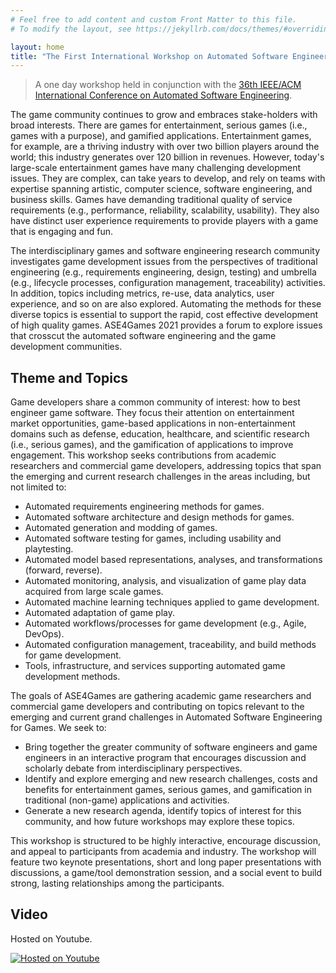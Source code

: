 ```yaml
---
# Feel free to add content and custom Front Matter to this file.
# To modify the layout, see https://jekyllrb.com/docs/themes/#overriding-theme-defaults

layout: home
title: "The First International Workshop on Automated Software Engineering for Computer Games"
---
```


<!-- # Foundations of Applied Software Engineering for Games workshop (FaSE4Games’24) -->

<!-- {% include figure image_path="/assets/images/joystick-hand.jpg" %} -->

> A one day workshop held in conjunction with the [36th IEEE/ACM International Conference on Automated Software Engineering](https://conf.researchr.org/home/ase-2021).

The game community continues to grow and embraces stake-holders with broad interests. There are games for entertainment, serious games (i.e., games with a purpose), and gamified applications. Entertainment games, for example, are a thriving industry with over two billion players around the world; this industry generates over 120 billion in revenues. However, today's large-scale entertainment games have many challenging development issues.
They are complex, can take years to develop, and rely on teams with expertise spanning artistic, computer science, software engineering, and business skills. Games have demanding traditional quality of service requirements (e.g., performance, reliability, scalability, usability). They also have distinct user experience requirements to provide players with a game that is engaging and fun.

The interdisciplinary games and software engineering research community investigates game development issues from the perspectives of traditional engineering (e.g., requirements engineering, design, testing) and umbrella (e.g., lifecycle processes, configuration management, traceability) activities. In addition, topics including metrics, re-use, data analytics, user experience, and so on are also explored. Automating the methods for these diverse topics is essential to support the rapid, cost effective development of high quality games. ASE4Games 2021 provides a forum to explore issues that crosscut the automated software engineering and the game development communities.

## Theme and Topics

Game developers share a common community of interest: how to best engineer game software. They focus their attention on entertainment market opportunities, game-based applications in non-entertainment domains such as defense, education, healthcare, and scientific research (i.e., serious games), and the gamification of applications to improve engagement. This workshop seeks contributions from academic researchers and commercial game developers, addressing topics that span the emerging and current research challenges in the areas including, but not limited to:

* Automated requirements engineering methods for games.
* Automated software architecture and design methods for games.
* Automated generation and modding of games.
* Automated software testing for games, including usability and playtesting.
* Automated model based representations, analyses, and transformations (forward, reverse).
* Automated monitoring, analysis, and visualization of game play data acquired from large scale games.
* Automated machine learning techniques applied to game development.
* Automated adaptation of game play.
* Automated workflows/processes for game development (e.g., Agile, DevOps).
* Automated configuration management, traceability, and build methods for game development.
* Tools, infrastructure, and services supporting automated game development methods.

The goals of ASE4Games are gathering academic game researchers and commercial game developers and contributing on topics relevant to the emerging and current grand challenges in Automated Software Engineering for Games. We seek to:

* Bring together the greater community of software engineers and game engineers in an interactive program that encourages discussion and scholarly debate from interdisciplinary perspectives.
* Identify and explore emerging and new research challenges, costs and benefits for entertainment games, serious games, and gamification in traditional (non-game) applications and activities.
* Generate a new research agenda, identify topics of interest for this community, and how future workshops may explore these topics.

This workshop is structured to be highly interactive, encourage discussion, and appeal to participants from academia and industry.
The workshop will feature two keynote presentations, short and long paper presentations with discussions, a game/tool demonstration session, and a social event to build strong, lasting relationships among the participants.

## Video

Hosted on Youtube.

[![Hosted on Youtube](https://img.youtube.com/vi/8gfzLD_RvyA/0.jpg)](https://www.youtube.com/watch?v=8gfzLD_RvyA)
